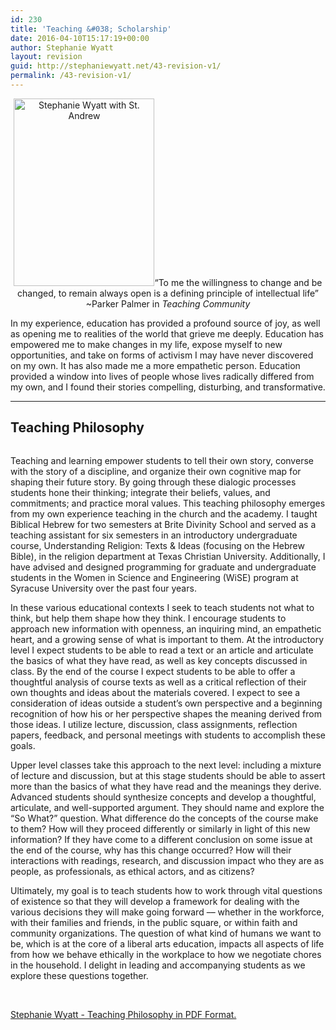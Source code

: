 ```yaml
---
id: 230
title: 'Teaching &#038; Scholarship'
date: 2016-04-10T15:17:19+00:00
author: Stephanie Wyatt
layout: revision
guid: http://stephaniewyatt.net/43-revision-v1/
permalink: /43-revision-v1/
---
```

<p style="text-align: center;"><img class="alignright wp-image-210 size-medium" src="http://stephaniewyatt.net/wp-content/uploads/Stephanie_M_Wyatt_Saint_Andrews-225x300.jpg" alt="Stephanie Wyatt with St. Andrew" width="225" height="300" />“To me the willingness to change and be changed, to remain always open is a defining principle of intellectual life”
~Parker Palmer in <em>Teaching Community</em></p>
In my experience, education has provided a profound source of joy, as well as opening me to realities of the world that grieve me deeply. Education has empowered me to make changes in my life, expose myself to new opportunities, and take on forms of activism I may have never discovered on my own. It has also made me a more empathetic person. Education provided a window into lives of people whose lives radically differed from my own, and I found their stories compelling, disturbing, and transformative.

<hr />

<h2>Teaching Philosophy</h2>
<div class="page" title="Page 1">
<div class="layoutArea">
<div class="column">

Teaching and learning empower students to tell their own story, converse with the story of a discipline, and organize their own cognitive map for shaping their future story. By going through these dialogic processes students hone their thinking; integrate their beliefs, values, and commitments; and practice moral values. This teaching philosophy emerges from my own experience teaching in the church and the academy. I taught Biblical Hebrew for two semesters at Brite Divinity School and served as a teaching assistant for six semesters in an introductory undergraduate course, Understanding Religion: Texts &amp; Ideas (focusing on the Hebrew Bible), in the religion department at Texas Christian University. Additionally, I have advised and designed programming for graduate and undergraduate students in the Women in Science and Engineering (WiSE) program at Syracuse University over the past four years.

In these various educational contexts I seek to teach students not what to think, but help them shape how they think. I encourage students to approach new information with openness, an inquiring mind, an empathetic heart, and a growing sense of what is important to them. At the introductory level I expect students to be able to read a text or an article and articulate the basics of what they have read, as well as key concepts discussed in class. By the end of the course I expect students to be able to offer a thoughtful analysis of course texts as well as a critical reflection of their own thoughts and ideas about the materials covered. I expect to see a consideration of ideas outside a student’s own perspective and a beginning recognition of how his or her perspective shapes the meaning derived from those ideas. I utilize lecture, discussion, class assignments, reflection papers, feedback, and personal meetings with students to accomplish these goals.

Upper level classes take this approach to the next level: including a mixture of lecture and discussion, but at this stage students should be able to assert more than the basics of what they have read and the meanings they derive. Advanced students should synthesize concepts and develop a thoughtful, articulate, and well-supported argument. They should name and explore the “So What?” question. What difference do the concepts of the course make to them? How will they proceed differently or similarly in light of this new information? If they have come to a different conclusion on some issue at the end of the course, why has this change occurred? How will their interactions with readings, research, and discussion impact who they are as people, as professionals, as ethical actors, and as citizens?

Ultimately, my goal is to teach students how to work through vital questions of existence so that they will develop a framework for dealing with the various decisions they will make going forward –– whether in the workforce, with their families and friends, in the public square, or within faith and community organizations. The question of what kind of humans we want to be, which is at the core of a liberal arts education, impacts all aspects of life from how we behave ethically in the workplace to how we negotiate chores in the household. I delight in leading and accompanying students as we explore these questions together.

&nbsp;

<a href="http://stephaniewyatt.net/wp-content/uploads/SMWyatt_Teaching_Philosophy_4_9_2016.pdf" target="_blank">Stephanie Wyatt - Teaching Philosophy in PDF Format.</a>

</div>
</div>
</div>